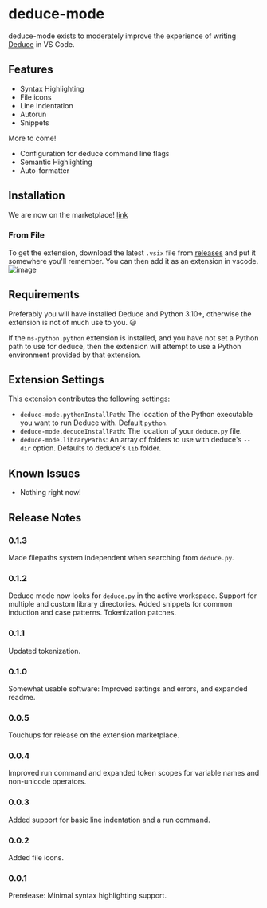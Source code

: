 # deduce-mode

deduce-mode exists to  moderately improve the experience of writing [Deduce](https://github.com/jsiek/deduce/) in VS Code.

## Features

- Syntax Highlighting
- File icons
- Line Indentation
- Autorun
- Snippets

More to come!
- Configuration for deduce command line flags
- Semantic Highlighting
- Auto-formatter

## Installation
We are now on the marketplace! [link](https://marketplace.visualstudio.com/manage/publishers/calvinjosenhans/extensions/deduce-mode/hub?_a=acquisition)

### From File
To get the extension, download the latest `.vsix` file from [releases](https://github.com/HalflingHelper/deduce-mode/releases) 
and put it somewhere you'll remember. You can then add it as an extension in vscode.
![image](https://github.com/user-attachments/assets/7c840dbd-d781-4e3d-aa91-6606d4ff8bff)


## Requirements
Preferably you will have installed Deduce and Python 3.10+, otherwise the extension is not of much use to you. 😃

If the `ms-python.python` extension is installed, and you have not set a Python path to use for deduce, then the extension
will attempt to use a Python environment provided by that extension.


## Extension Settings
This extension contributes the following settings:
- `deduce-mode.pythonInstallPath`: The location of the Python executable you want to run Deduce with. Default `python`.
- `deduce-mode.deduceInstallPath`: The location of your `deduce.py` file.
- `deduce-mode.libraryPaths`: An array of folders to use with deduce's `--dir` option. Defaults to deduce's `lib` folder.

## Known Issues
- Nothing right now!

## Release Notes

### 0.1.3
Made filepaths system independent when searching from `deduce.py`.

### 0.1.2
Deduce mode now looks for `deduce.py` in the active workspace. 
Support for multiple and custom library directories.
Added snippets for common induction and case patterns.
Tokenization patches.

### 0.1.1
Updated tokenization. 

### 0.1.0
Somewhat usable software: Improved settings and errors, and expanded readme.

### 0.0.5
Touchups for release on the extension marketplace.

### 0.0.4
Improved run command and expanded token scopes for variable names and non-unicode operators.

### 0.0.3
Added support for basic line indentation and a run command.

### 0.0.2
Added file icons.

### 0.0.1
Prerelease: Minimal syntax highlighting support.
